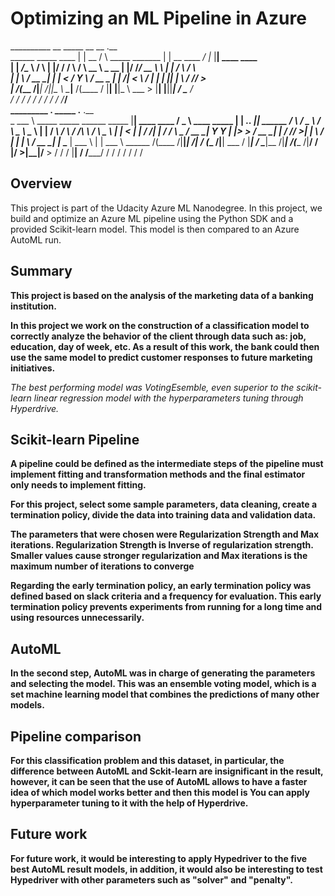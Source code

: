 # Optimizing an ML Pipeline in Azure


__________                  __          _____                    __              __   .__                                         
\______   \_____     ____  |  | __     /     \  _____   _______ |  | __  ____  _/  |_ |__|  ____     ____                         
 |    |  _/\__  \   /    \ |  |/ /    /  \ /  \ \__  \  \_  __ \|  |/ /_/ __ \ \   __\|  | /    \   / ___\                        
 |    |   \ / __ \_|   |  \|    <    /    Y    \ / __ \_ |  | \/|    < \  ___/  |  |  |  ||   |  \ / /_/  >                       
 |______  /(____  /|___|  /|__|_ \   \____|__  /(____  / |__|   |__|_ \ \___  > |__|  |__||___|  / \___  /                        
        \/      \/      \/      \/           \/      \/              \/     \/                 \/ /_____/                         
_________                                   .__                         _____                   .__                   .__         
\_   ___ \ _____     _____  ______  _____   |__|   ____    ____        /  _  \    ____  _____   |  |   ___.__.  ______|__|  ______
/    \  \/ \__  \   /     \ \____ \ \__  \  |  |  / ___\  /    \      /  /_\  \  /    \ \__  \  |  |  <   |  | /  ___/|  | /  ___/
\     \____ / __ \_|  Y Y  \|  |_> > / __ \_|  | / /_/  >|   |  \    /    |    \|   |  \ / __ \_|  |__ \___  | \___ \ |  | \___ \ 
 \______  /(____  /|__|_|  /|   __/ (____  /|__| \___  / |___|  /    \____|__  /|___|  /(____  /|____/ / ____|/____  >|__|/____  >
        \/      \/       \/ |__|         \/     /_____/       \/             \/      \/      \/        \/          \/          \/ 


## Overview

This project is part of the Udacity Azure ML Nanodegree.
In this project, we build and optimize an Azure ML pipeline using the Python SDK and a provided Scikit-learn model.
This model is then compared to an Azure AutoML run.

## Summary

**This project is based on the analysis of the marketing data of a banking institution.**

**In this project we work on the construction of a classification model to correctly analyze the behavior of the client through data such as: job, education, day of week, etc. As a result of this work, the bank could then use the same model to predict customer responses to future marketing initiatives.**

_The best performing model was VotingEsemble, even superior to the scikit-learn linear regression model with the hyperparameters tuning through Hyperdrive._

## Scikit-learn Pipeline

**A pipeline could be defined as the intermediate steps of the pipeline must implement fitting and transformation methods and the final estimator only needs to implement fitting.**

**For this project, select some sample parameters, data cleaning, create a termination policy, divide the data into training data and validation data.**

**The parameters that were chosen were Regularization Strength and Max iterations. Regularization Strength is Inverse of regularization strength. Smaller values cause stronger regularization and Max iterations is the maximum number of iterations to converge**

**Regarding the early termination policy, an early termination policy was defined based on slack criteria and a frequency for evaluation. This early termination policy prevents experiments from running for a long time and using resources unnecessarily.**

## AutoML

**In the second step, AutoML was in charge of generating the parameters and selecting the model. This was an ensemble voting model, which is a set machine learning model that combines the predictions of many other models.**

## Pipeline comparison

**For this classification problem and this dataset, in particular, the difference between AutoML and Sckit-learn are insignificant in the result, however, it can be seen that the use of AutoML allows to have a faster idea of which model works better and then this model is You can apply hyperparameter tuning to it with the help of Hyperdrive.**

## Future work

**For future work, it would be interesting to apply Hypedriver to the five best AutoML result models, in addition, it would also be interesting to test Hypedriver with other parameters such as "solver" and "penalty".**
